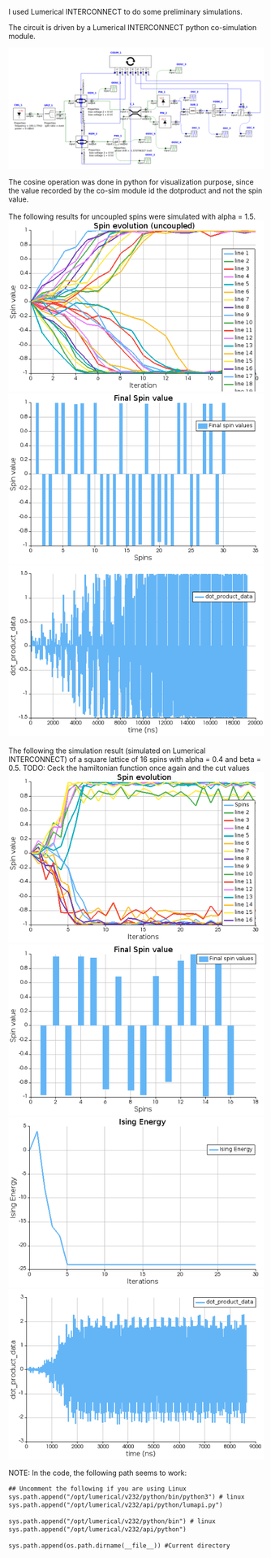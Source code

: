 I used Lumerical INTERCONNECT to do some preliminary simulations.

The circuit is driven by a Lumerical INTERCONNECT python co-simulation module.

![alt text](Ising.png)

The cosine operation was done in python for visualization purpose, since the value recorded by the co-sim module id the dotproduct and not the spin value. <br/><br/>
The following results for uncoupled spins were simulated with alpha = 1.5. <br/>
![alt text](uncoupled_spins_evolution.png)
![alt text](final_spins.png)
![alt text](dot_product.png)
<br/><br/>
The following the simulation result (simulated on Lumerical INTERCONNECT) of a square lattice of 16 spins with alpha = 0.4 and beta = 0.5. TODO: Ceck the hamiltonian function once again and the cut values<br/>
![alt text](spin_evolution_4spins.png)
![alt text](final_spin_values_4spins.png)
![alt text](ising_energy_4spins.png)
![alt text](dot_product_4spins.png)

NOTE:
In the code, the following path seems to work:

```
## Uncomment the following if you are using Linux
sys.path.append("/opt/lumerical/v232/python/bin/python3") # linux
sys.path.append("/opt/lumerical/v232/api/python/lumapi.py") 

sys.path.append("/opt/lumerical/v232/python/bin") # linux
sys.path.append("/opt/lumerical/v232/api/python") 

sys.path.append(os.path.dirname(__file__)) #Current directory
```
